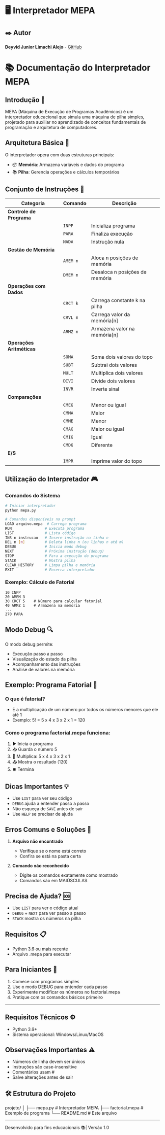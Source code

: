 # 🖥️ Interpretador MEPA

## ✒️ Autor
**Deyvid Junior Limachi Alejo** - [GitHub](https://github.com/deyvidjunior/COMPILADORES---PROVA-.git)

# 📚 Documentação do Interpretador MEPA

## Introdução 🤔
MEPA (Máquina de Execução de Programas Acadêmicos) é um interpretador educacional que simula uma máquina de pilha simples, projetado para auxiliar no aprendizado de conceitos fundamentais de programação e arquitetura de computadores.

## Arquitetura Básica 🔧
O interpretador opera com duas estruturas principais:
- 📦 **Memória**: Armazena variáveis e dados do programa
- 📚 **Pilha**: Gerencia operações e cálculos temporários

## Conjunto de Instruções 📝
| Categoria | Comando | Descrição |
|-----------|---------|-----------|
| **Controle de Programa** |
| | `INPP` | Inicializa programa |
| | `PARA` | Finaliza execução |
| | `NADA` | Instrução nula |
| **Gestão de Memória** |
| | `AMEM n` | Aloca n posições de memória |
| | `DMEM n` | Desaloca n posições de memória |
| **Operações com Dados** |
| | `CRCT k` | Carrega constante k na pilha |
| | `CRVL n` | Carrega valor da memória[n] |
| | `ARMZ n` | Armazena valor na memória[n] |
| **Operações Aritméticas** |
| | `SOMA` | Soma dois valores do topo |
| | `SUBT` | Subtrai dois valores |
| | `MULT` | Multiplica dois valores |
| | `DIVI` | Divide dois valores |
| | `INVR` | Inverte sinal |
| **Comparações** |
| | `CMEG` | Menor ou igual |
| | `CMMA` | Maior |
| | `CMME` | Menor |
| | `CMAG` | Maior ou igual |
| | `CMIG` | Igual |
| | `CMDG` | Diferente |
| **E/S** |
| | `IMPR` | Imprime valor do topo |

## Utilização do Interpretador 🎮

### Comandos do Sistema
```bash
# Iniciar interpretador
python mepa.py

# Comandos disponíveis no prompt
LOAD arquivo.mepa  # Carrega programa
RUN               # Executa programa
LIST              # Lista código
INS n instrucao   # Insere instrução na linha n
DEL n [m]         # Deleta linha n (ou linhas n até m)
DEBUG             # Inicia modo debug
NEXT              # Próxima instrução (debug)
STOP              # Para a execução do programa
STACK             # Mostra pilha
CLEAR_HISTORY     # Limpa pilha e memória
EXIT              # Encerra interpretador
```

### Exemplo: Cálculo de Fatorial
```mepa
10 INPP
20 AMEM 3
30 CRCT 5    # Número para calcular fatorial
40 ARMZ 1    # Armazena na memória
...
270 PARA
```

## Modo Debug 🔍
O modo debug permite:
- Execução passo a passo
- Visualização do estado da pilha
- Acompanhamento das instruções
- Análise de valores na memória


## Exemplo: Programa Fatorial 🌟

### O que é fatorial?
- É a multiplicação de um número por todos os números menores que ele até 1
- Exemplo: 5! = 5 x 4 x 3 x 2 x 1 = 120

### Como o programa factorial.mepa funciona:
1. ▶️ Inicia o programa
2. 📥 Guarda o número 5
3. 🔄 Multiplica: 5 x 4 x 3 x 2 x 1
4. 📤 Mostra o resultado (120)
5. ⏹️ Termina

## Dicas Importantes 💡
- Use `LIST` para ver seu código
- `DEBUG` ajuda a entender passo a passo
- Não esqueça de `SAVE` antes de sair
- Use `HELP` se precisar de ajuda

## Erros Comuns e Soluções 🚨
1. **Arquivo não encontrado**
   - Verifique se o nome está correto
   - Confira se está na pasta certa

2. **Comando não reconhecido**
   - Digite os comandos exatamente como mostrado
   - Comandos são em MAIÚSCULAS

## Precisa de Ajuda? 🆘
- Use `LIST` para ver o código atual
- `DEBUG` + `NEXT` para ver passo a passo
- `STACK` mostra os números na pilha

## Requisitos 📋
- Python 3.6 ou mais recente
- Arquivo .mepa para executar

## Para Iniciantes 🌱
1. Comece com programas simples
2. Use o modo DEBUG para entender cada passo
3. Experimente modificar os números no factorial.mepa
4. Pratique com os comandos básicos primeiro

---

## Requisitos Técnicos ⚙️
- Python 3.6+
- Sistema operacional: Windows/Linux/MacOS

## Observações Importantes ⚠️
- Números de linha devem ser únicos
- Instruções são case-insensitive
- Comentários usam #
- Salve alterações antes de sair

## 🛠️ Estrutura do Projeto
projeto/
│
├── mepa.py           # Interpretador MEPA
├── factorial.mepa    # Exemplo de programa
└── README.md         # Este arquivo

---
Desenvolvido para fins educacionais 📚| Versão 1.0
